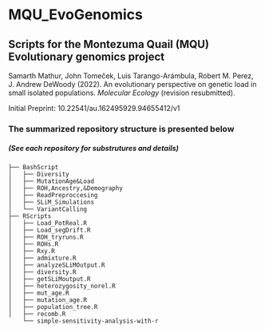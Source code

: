 # MQU_EvoGenomics
## Scripts for the Montezuma Quail (MQU) Evolutionary genomics project

Samarth Mathur, John Tomeček, Luis Tarango-Arámbula, Robert M. Perez, J. Andrew DeWoody (2022). 
An evolutionary perspective on genetic load in small isolated populations. *_Molecular Ecology_* (revision resubmitted).

Initial Preprint: 10.22541/au.162495929.94655412/v1

### The summarized repository structure is presented below ###
##### (See each repository for substrutures and details)

```
├── BashScript
│   ├── Diversity
│   ├── MutationAge&Load
│   ├── ROH,Ancestry,&Demography
│   ├── ReadPreproccesing
│   ├── SLiM_Simulations
│   └── VariantCalling
├── RScripts
│   ├── Load_PotReal.R
│   ├── Load_segDrift.R
│   ├── ROH_tryruns.R
│   ├── ROHs.R
│   ├── Rxy.R
│   ├── admixture.R
│   ├── analyzeSLiMOutput.R
│   ├── diversity.R
│   ├── getSLiMoutput.R
│   ├── heterozygosity_norel.R
│   ├── mut_age.R
│   ├── mutation_age.R
│   ├── population_tree.R
│   ├── recomb.R
    └── simple-sensitivity-analysis-with-r
```
